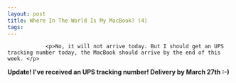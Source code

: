 ```yaml
---
layout: post
title: Where In The World Is My MacBook? (4)
tags:
---
```



                <p>No, it will not arrive today. But I should get an UPS tracking number today, the MacBook should arrive by the end of this week. </p>
<p><strong>Update! I've received an UPS tracking number! Delivery by March 27th :-)</strong></p>
